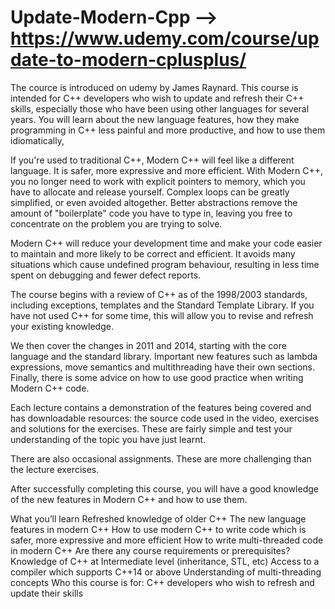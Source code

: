 # Update-Modern-Cpp --> https://www.udemy.com/course/update-to-modern-cplusplus/
The cource is introduced on udemy by James Raynard. 
This course is intended for C++ developers who wish to update and refresh their C++ skills, especially those who have been using other languages for several years. You will learn about the new language features, how they make programming in C++ less painful and more productive, and how to use them idiomatically,

If you're used to traditional C++, Modern C++ will feel like a different language. It is safer, more expressive and more efficient. With Modern C++, you no longer need to work with explicit pointers to memory, which you have to allocate and release yourself. Complex loops can be greatly simplified, or even avoided altogether. Better abstractions remove the amount of "boilerplate" code you have to type in, leaving you free to concentrate on the problem you are trying to solve.

Modern C++ will reduce your development time and make your code easier to maintain and more likely to be correct and efficient. It avoids many situations which cause undefined program behaviour, resulting in less time spent on debugging and fewer defect reports.

The course begins with a review of C++ as of the 1998/2003 standards, including exceptions, templates and the Standard Template Library. If you have not used C++ for some time, this will allow you to revise and refresh your existing knowledge.

We then cover the changes in 2011 and 2014, starting with the core language and the standard library. Important new features such as lambda expressions, move semantics and multithreading have their own sections. Finally, there is some advice on how to use good practice when writing Modern C++ code.

Each lecture contains a demonstration of the features being covered and has downloadable resources: the source code used in the video, exercises and solutions for the exercises. These are fairly simple and test your understanding of the topic you have just learnt.

There are also occasional assignments. These are more challenging than the lecture exercises.

After successfully completing this course, you will have a good knowledge of the new features in Modern C++ and how to use them.

What you’ll learn
Refreshed knowledge of older C++
The new language features in modern C++
How to use modern C++ to write code which is safer, more expressive and more efficient
How to write multi-threaded code in modern C++
Are there any course requirements or prerequisites?
Knowledge of C++ at Intermediate level (inheritance, STL, etc)
Access to a compiler which supports C++14 or above
Understanding of multi-threading concepts
Who this course is for:
C++ developers who wish to refresh and update their skills
